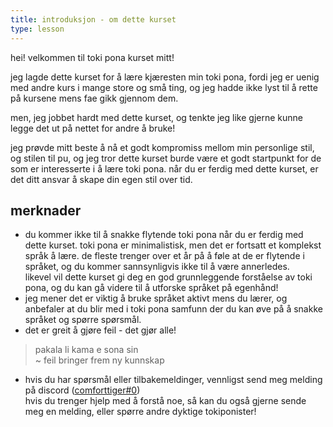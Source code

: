 ```yaml
---
title: introduksjon - om dette kurset 
type: lesson
---
```

hei! velkommen til toki pona kurset mitt!

jeg lagde dette kurset for å lære kjæresten min toki pona, fordi jeg er uenig med andre kurs i mange store og små ting, og jeg hadde ikke lyst til å rette på kursene mens fae gikk gjennom dem.

men, jeg jobbet hardt med dette kurset, og tenkte jeg like gjerne kunne legge det ut på nettet for andre å bruke!

jeg prøvde mitt beste å nå et godt kompromiss mellom min personlige stil, og stilen til pu, og jeg tror dette kurset burde være et godt startpunkt for de som er interesserte i å lære toki pona. når du er ferdig med dette kurset, er det ditt ansvar å skape din egen stil over tid.

## merknader
- du kommer ikke til å snakke flytende toki pona når du er ferdig med dette kurset. toki pona er minimalistisk, men det er fortsatt et komplekst språk å lære. de fleste trenger over et år på å føle at de er flytende i språket, og du kommer sannsynligvis ikke til å være annerledes. \
likevel vil dette kurset gi deg en god grunnleggende forståelse av toki pona, og du kan gå videre til å utforske språket på egenhånd!
- jeg mener det er viktig å bruke språket aktivt mens du lærer, og anbefaler at du blir med i toki pona samfunn der du kan øve på å snakke språket og spørre spørsmål.
- det er greit å gjøre feil - det gjør alle!
> pakala li kama e sona sin \
> ~ feil bringer frem ny kunnskap
- hvis du har spørsmål eller tilbakemeldinger, vennligst send meg melding på discord ([comforttiger#0](https://discord.com/users/152843864342790145))\
hvis du trenger hjelp med å forstå noe, så kan du også gjerne sende meg en melding, eller spørre andre dyktige tokiponister!

